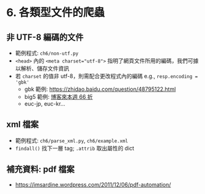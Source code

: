 # 6. 各類型文件的爬蟲

## 非 UTF-8 編碼的文件

* 範例程式: `ch6/non-utf.py`
* `<head>` 內的 `<meta charset="utf-8">` 指明了網頁文件所用的編碼，我們可據以解析、儲存文件資訊
* 若 `charset` 的值非 utf-8，則需配合更改程式內的編碼 e.g., `resp.encoding = 'gbk'`
    * gbk 範例: https://zhidao.baidu.com/question/48795122.html
    * big5 範例: [博客來本週 66 折](http://www.books.com.tw/activity/gold66_day/)
    * euc-jp, euc-kr...

## xml 檔案

* 範例程式: `ch6/parse_xml.py`, `ch6/example.xml`
* `findall()` 找下一層 tag; `.attrib` 取出屬性的 dict

## 補充資料: pdf 檔案

* https://imsardine.wordpress.com/2011/12/06/pdf-automation/